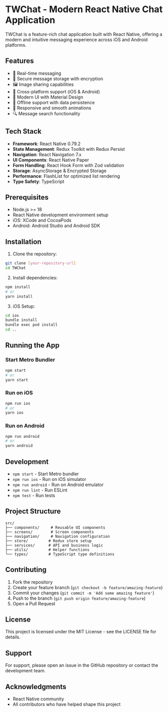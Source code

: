 # TWChat - Modern React Native Chat Application

TWChat is a feature-rich chat application built with React Native, offering a modern and intuitive messaging experience across iOS and Android platforms.

## Features

- 💬 Real-time messaging
- 🔐 Secure message storage with encryption
- 🖼️ Image sharing capabilities
- 📱 Cross-platform support (iOS & Android)
- 🎨 Modern UI with Material Design
- 🔄 Offline support with data persistence
- 📱 Responsive and smooth animations
- 🔍 Message search functionality

## Tech Stack

- **Framework**: React Native 0.79.2
- **State Management**: Redux Toolkit with Redux Persist
- **Navigation**: React Navigation 7.x
- **UI Components**: React Native Paper
- **Form Handling**: React Hook Form with Zod validation
- **Storage**: AsyncStorage & Encrypted Storage
- **Performance**: FlashList for optimized list rendering
- **Type Safety**: TypeScript

## Prerequisites

- Node.js >= 18
- React Native development environment setup
- iOS: XCode and CocoaPods
- Android: Android Studio and Android SDK

## Installation

1. Clone the repository:

```bash
git clone [your-repository-url]
cd TWChat
```

2. Install dependencies:

```bash
npm install
# or
yarn install
```

3. iOS Setup:

```bash
cd ios
bundle install
bundle exec pod install
cd ..
```

## Running the App

### Start Metro Bundler

```bash
npm start
# or
yarn start
```

### Run on iOS

```bash
npm run ios
# or
yarn ios
```

### Run on Android

```bash
npm run android
# or
yarn android
```

## Development

- `npm start` - Start Metro bundler
- `npm run ios` - Run on iOS simulator
- `npm run android` - Run on Android emulator
- `npm run lint` - Run ESLint
- `npm test` - Run tests

## Project Structure

```
src/
├── components/     # Reusable UI components
├── screens/        # Screen components
├── navigation/     # Navigation configuration
├── store/         # Redux store setup
├── services/      # API and business logic
├── utils/         # Helper functions
└── types/         # TypeScript type definitions
```

## Contributing

1. Fork the repository
2. Create your feature branch (`git checkout -b feature/amazing-feature`)
3. Commit your changes (`git commit -m 'Add some amazing feature'`)
4. Push to the branch (`git push origin feature/amazing-feature`)
5. Open a Pull Request

## License

This project is licensed under the MIT License - see the LICENSE file for details.

## Support

For support, please open an issue in the GitHub repository or contact the development team.

## Acknowledgments

- React Native community
- All contributors who have helped shape this project
